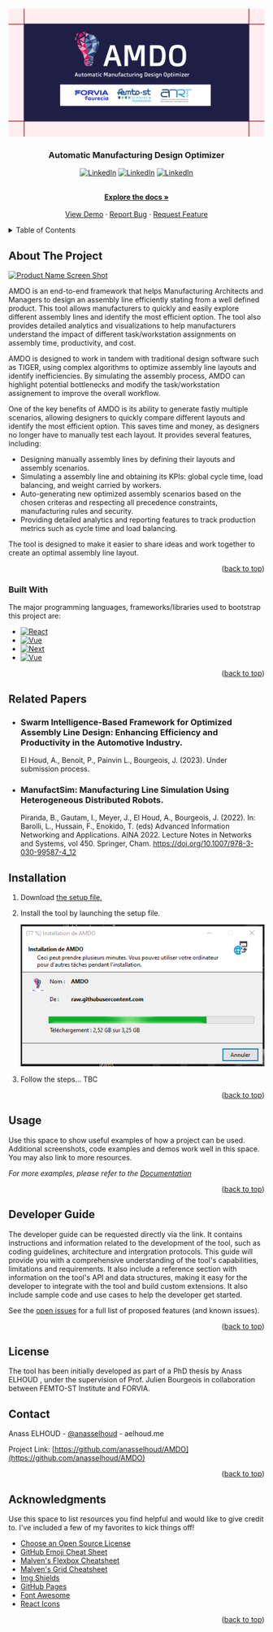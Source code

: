  <!-- Improved compatibility of back to top link: See: https://github.com/othneildrew/Best-README-Template/pull/73 -->
<a name="readme-top"></a>
<!--
*** Thanks for checking out the Best-README-Template. If you have a suggestion
*** that would make this better, please fork the repo and create a pull request
*** or simply open an issue with the tag "enhancement".
*** Don't forget to give the project a star!
*** Thanks again! Now go create something AMAZING! :D
-->



<!-- PROJECT SHIELDS -->
<!--
*** I'm using markdown "reference style" links for readability.
*** Reference links are enclosed in brackets [ ] instead of parentheses ( ).
*** See the bottom of this document for the declaration of the reference variables
*** for contributors-url, forks-url, etc. This is an optional, concise syntax you may use.
*** https://www.markdownguide.org/basic-syntax/#reference-style-links
-->



<!-- PROJECT LOGO -->
<br />
<div align="center">
  <a href="https://github.com/othneildrew/Best-README-Template">
    <img src="amdo_banner.png" alt="Logo" >
  </a>

  <h3 align="center"> Automatic Manufacturing Design Optimizer</h3>


[![LinkedIn][latestrelease-url]][latestrelease-url]
[![LinkedIn][downloads-shield]][latestrelease-url]
[![LinkedIn][size-shield]][latestrelease-url]


  <p align="center">
    <br />
    <a href="https://github.com/anasselhoud/AMDO/docs"><strong>Explore the docs »</strong></a>
    <br />
    <br />
    <a href="https://github.com/anasselhoud/AMDO/demo">View Demo</a>
    ·
    <a href="https://github.com/anasselhoud/AMDO/issues">Report Bug</a>
    ·
    <a href="hhttps://github.com/anasselhoud/AMDO/issues">Request Feature</a>
  </p>
</div>



<!-- TABLE OF CONTENTS -->
<details>
  <summary>Table of Contents</summary>
  <ol>
    <li>
      <a href="#about-the-project">About The Project</a>
      <ul>
        <li><a href="#built-with">Built With</a></li>
      </ul>
    </li>
    <li>
      <a href="#getting-started">Related Papers</a>
      <ul>
        <li><a href="#prerequisites">Prerequisites</a></li>
        <li><a href="#installation">Installation</a></li>
      </ul>
    </li>
    <li><a href="#usage">Usage</a></li>
    <li><a href="#roadmap">Roadmap</a></li>
    <li><a href="#contributing">Contributing</a></li>
    <li><a href="#license">License</a></li>
    <li><a href="#contact">Contact</a></li>
    <li><a href="#acknowledgments">Acknowledgments</a></li>
  </ol>
</details>



<!-- ABOUT THE PROJECT -->
## About The Project

[![Product Name Screen Shot][product-screenshot]](https://example.com)

AMDO is an end-to-end framework that helps Manufacturing Architects and Managers to design an assembly line efficiently stating from a well defined product.  This tool  allows manufacturers to quickly and easily explore different assembly lines and identify the most efficient option. The tool also provides detailed analytics and visualizations to help manufacturers understand the impact of different task/workstation assignments on assembly time, productivity, and cost.

AMDO is designed to work in tandem with traditional design software such as TIGER,  using complex algorithms to optimize assembly line layouts and identify inefficiencies. By simulating the assembly process, AMDO can highlight potential bottlenecks and modify the task/workstation assignement to improve the overall workflow.

One of the key benefits of AMDO is its ability to generate fastly multiple scenarios, allowing designers to quickly compare different layouts and identify the most efficient option. This saves time and money, as designers no longer have to manually test each layout.
It provides several features, including:

- Designing manually assembly lines by defining their layouts and assembly scenarios.
- Simulating a assembly line and obtaining its KPIs: global cycle time, load balancing, and weight carried by workers.
- Auto-generating new optimized assembly scenarios based on the chosen criteras and respecting all precedence constraints, manufacturing rules and security.
- Providing detailed analytics and reporting features to track production metrics such as cycle time and load balancing.

The tool is designed to make it easier to share ideas and work together to create an optimal assembly line layout.
<p align="right">(<a href="#readme-top">back to top</a>)</p>



### Built With

The major programming languages, frameworks/libraries used to bootstrap this project are: 

* [![React][cpp]][React-url]
* [![Vue][csharp]][Vue-url]
* [![Next][python]][Next-url]
* [![Vue][dotnet]][Vue-url]



<p align="right">(<a href="#readme-top">back to top</a>)</p>



<!-- GETTING STARTED -->
## Related Papers

- ### **Swarm Intelligence-Based Framework for Optimized Assembly Line Design: Enhancing Efficiency and Productivity in the Automotive Industry**.
    El Houd, A., Benoit, P., Painvin L., Bourgeois, J. (2023).  Under submission process. 
   

- ### **ManufactSim: Manufacturing Line Simulation Using Heterogeneous Distributed Robots**.
    Piranda, B., Gautam, I., Meyer, J., El Houd, A., Bourgeois, J. (2022).  In: Barolli, L., Hussain, F., Enokido, T. (eds) Advanced Information Networking and Applications. AINA 2022. Lecture Notes in Networks and Systems, vol 450. Springer, Cham. https://doi.org/10.1007/978-3-030-99587-4_12
   


## Installation


1. Download [the setup file.](https://anasselhoud.github.io/AMDO/setup.exe)
2. Install the tool by launching the setup file.

    <a href="https://github.com/othneildrew/Best-README-Template">
        <img src="./docs/imgs/installation_step.PNG" alt="Logo" >
      </a>

3. Follow the steps...
TBC

<p align="right">(<a href="#readme-top">back to top</a>)</p>



<!-- USAGE EXAMPLES -->
## Usage

Use this space to show useful examples of how a project can be used. Additional screenshots, code examples and demos work well in this space. You may also link to more resources.

_For more examples, please refer to the [Documentation](https://example.com)_

<p align="right">(<a href="#readme-top">back to top</a>)</p>



<!-- ROADMAP -->
## Developer Guide

The developer guide can be requested directly via the link. It contains instructions and information related to the development of the tool, such as coding guidelines, architecture and intergration protocols. 
This guide will provide you with a comprehensive understanding of the tool's capabilities, limitations and requirements. It also include a reference section with information on the tool's API and data structures, making it easy for the developer to integrate with the tool and build custom extensions. It also include sample code and use cases to help the developer get started. 

See the [open issues](https://github.com/othneildrew/Best-README-Template/issues) for a full list of proposed features (and known issues).

<p align="right">(<a href="#readme-top">back to top</a>)</p>



<!-- LICENSE -->
## License

The tool has been initially developed as part of a PhD thesis by Anass ELHOUD , under the supervision of Prof. Julien Bourgeois in collaboration between FEMTO-ST Institute and FORVIA.



<!-- CONTACT -->
## Contact

Anass ELHOUD - [@anasselhoud](https://twitter.com/AnassElHoud) - aelhoud.me

Project Link: [https://github.com/anasselhoud/AMDO](https://github.com/anasselhoud/AMDO)

<p align="right">(<a href="#readme-top">back to top</a>)</p>



<!-- ACKNOWLEDGMENTS -->
## Acknowledgments

Use this space to list resources you find helpful and would like to give credit to. I've included a few of my favorites to kick things off!

* [Choose an Open Source License](https://choosealicense.com)
* [GitHub Emoji Cheat Sheet](https://www.webpagefx.com/tools/emoji-cheat-sheet)
* [Malven's Flexbox Cheatsheet](https://flexbox.malven.co/)
* [Malven's Grid Cheatsheet](https://grid.malven.co/)
* [Img Shields](https://shields.io)
* [GitHub Pages](https://pages.github.com)
* [Font Awesome](https://fontawesome.com)
* [React Icons](https://react-icons.github.io/react-icons/search)

<p align="right">(<a href="#readme-top">back to top</a>)</p>


<!-- MARKDOWN LINKS & IMAGES -->
<!-- https://www.markdownguide.org/basic-syntax/#reference-style-links -->

[Windows]: https://img.shields.io/badge/Windows-0078D6?style=for-the-badge&logo=windows&logoColor=white
[python]: https://img.shields.io/badge/Python-3776AB?style=for-the-badge&logo=python&logoColor=white

[dotnet]: https://img.shields.io/badge/.NET-5C2D91?style=for-the-badge&logo=.net&logoColor=white

[Cpp]: https://img.shields.io/badge/C%2B%2B-00599C?style=for-the-badge&logo=c%2B%2B&logoColor=white
[csharp]: https://img.shields.io/badge/C%23-239120?style=for-the-badge&logo=c-sharp&logoColor=white
[contributors-shield]: https://img.shields.io/github/contributors/othneildrew/Best-README-Template.svg?style=for-the-badge
[contributors-url]: https://github.com/othneildrew/Best-README-Template/graphs/contributors
[forks-shield]: https://img.shields.io/github/forks/othneildrew/Best-README-Template.svg?style=for-the-badge
[forks-url]: https://github.com/othneildrew/Best-README-Template/network/members
[stars-shield]: https://img.shields.io/github/stars/othneildrew/Best-README-Template.svg?style=for-the-badge
[stars-url]: https://github.com/othneildrew/Best-README-Template/stargazers
[issues-shield]: https://img.shields.io/github/issues/othneildrew/Best-README-Template.svg?style=for-the-badge
[issues-url]: https://github.com/othneildrew/Best-README-Template/issues
[license-shield]: https://img.shields.io/github/license/othneildrew/Best-README-Template.svg?style=for-the-badge
[license-url]: https://github.com/othneildrew/Best-README-Template/blob/master/LICENSE.txt
[linkedin-shield]: https://img.shields.io/badge/-LinkedIn-black.svg?style=for-the-badge&logo=linkedin&colorB=555
[linkedin-url]: https://linkedin.com/in/othneildrew
[product-screenshot]: images/screenshot.png
[Next.js]: https://img.shields.io/badge/next.js-000000?style=for-the-badge&logo=nextdotjs&logoColor=white
[Next-url]: https://nextjs.org/
[React.js]: https://img.shields.io/badge/React-20232A?style=for-the-badge&logo=react&logoColor=61DAFB
[React-url]: https://reactjs.org/
[Vue.js]: https://img.shields.io/badge/Vue.js-35495E?style=for-the-badge&logo=vuedotjs&logoColor=4FC08D
[Vue-url]: https://vuejs.org/
[Angular.io]: https://img.shields.io/badge/Angular-DD0031?style=for-the-badge&logo=angular&logoColor=white
[Angular-url]: https://angular.io/
[Svelte.dev]: https://img.shields.io/badge/Svelte-4A4A55?style=for-the-badge&logo=svelte&logoColor=FF3E00
[Svelte-url]: https://svelte.dev/
[Laravel.com]: https://img.shields.io/badge/Laravel-FF2D20?style=for-the-badge&logo=laravel&logoColor=white
[Laravel-url]: https://laravel.com
[Bootstrap.com]: https://img.shields.io/badge/Bootstrap-563D7C?style=for-the-badge&logo=bootstrap&logoColor=white
[Bootstrap-url]: https://getbootstrap.com
[JQuery.com]: https://img.shields.io/badge/jQuery-0769AD?style=for-the-badge&logo=jquery&logoColor=white
[JQuery-url]: https://jquery.com 

[latestrelease-url]: https://img.shields.io/github/release-date-pre/anasselhoud/AMDO
[downloads-shield]: https://img.shields.io/github/downloads-pre/anasselhoud/AMDO/v0.1.0-alpha/total

[size-shield]: https://img.shields.io/github/repo-size/anasselhoud/AMDO?label=Size

